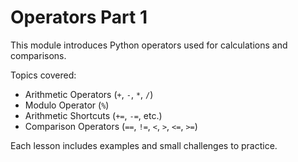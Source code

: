 # Operators Part 1

This module introduces Python operators used for calculations and comparisons.

Topics covered:
- Arithmetic Operators (`+`, `-`, `*`, `/`)
- Modulo Operator (`%`)
- Arithmetic Shortcuts (`+=`, `-=`, etc.)
- Comparison Operators (`==`, `!=`, `<`, `>`, `<=`, `>=`)

Each lesson includes examples and small challenges to practice.
